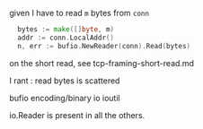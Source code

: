 given I have to read `m` bytes from `conn`

```go
  bytes := make([]byte, m)
  addr := conn.LocalAddr()
  n, err := bufio.NewReader(conn).Read(bytes)
```

on the short read, see tcp-framing-short-read.md

I rant : read bytes is scattered

bufio
encoding/binary
io
ioutil

io.Reader is present in all the others.
